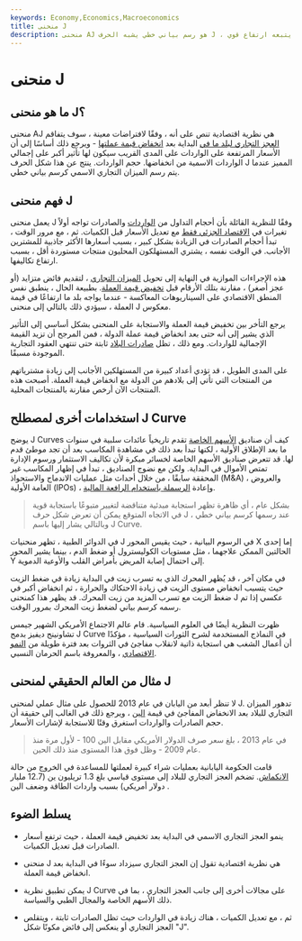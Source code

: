 ```yaml
---
keywords: Economy,Economics,Macroeconomics
title: منحنى J
description: منحنى AJ هو رسم بياني خطي يشبه الحرف J ، مع انخفاض أولي يتبعه ارتفاع قوي.
---
```


# منحنى J
## ما هو منحنى J؟

منحنى AJ هي نظرية اقتصادية تنص على أنه ، وفقًا لافتراضات معينة ، سوف يتفاقم [العجز التجاري لبلد ما في](/trade_deficit) البداية بعد [انخفاض قيمة عملتها](/currency-depreciation) - ويرجع ذلك أساسًا إلى أن الأسعار المرتفعة على الواردات على المدى القريب سيكون لها تأثير أكبر على إجمالي الواردات الاسمية من انخفاضها. حجم الواردات. ينتج عن هذا شكل الحرف J المميز عندما يتم رسم الميزان التجاري الاسمي كرسم بياني خطي.

## فهم منحنى J

يعمل منحنى J وفقًا للنظرية القائلة بأن أحجام التداول من [الواردات](/import) والصادرات تواجه أولاً تغيرات في [الاقتصاد الجزئي فقط](/microeconomics) مع تعديل الأسعار قبل الكميات. ثم ، مع مرور الوقت ، تبدأ أحجام الصادرات في الزيادة بشكل كبير ، بسبب أسعارها الأكثر جاذبية للمشترين الأجانب. في الوقت نفسه ، يشتري المستهلكون المحليون منتجات مستوردة أقل ، بسبب ارتفاع تكاليفها.

هذه الإجراءات الموازية في النهاية إلى تحويل [الميزان التجاري](/bot) ، لتقديم فائض متزايد (أو عجز أصغر) ، مقارنة بتلك الأرقام قبل [تخفيض قيمة العملة](/devaluation). بطبيعة الحال ، ينطبق نفس المنطق الاقتصادي على السيناريوهات المعاكسة - عندما يواجه بلد ما ارتفاعًا في قيمة العملة ، سيؤدي ذلك بالتالي إلى منحنى J معكوس.

يرجع التأخر بين تخفيض قيمة العملة والاستجابة على المنحنى بشكل أساسي إلى التأثير الذي يشير إلى أنه حتى بعد انخفاض قيمة عملة الدولة ، فمن المرجح أن تزيد القيمة الإجمالية للواردات. ومع ذلك ، تظل [صادرات البلاد](/export) ثابتة حتى تنتهي العقود التجارية الموجودة مسبقًا.

على المدى الطويل ، قد تؤدي أعداد كبيرة من المستهلكين الأجانب إلى زيادة مشترياتهم من المنتجات التي تأتي إلى بلادهم من الدولة مع انخفاض قيمة العملة. أصبحت هذه المنتجات الآن أرخص مقارنة بالمنتجات المحلية.

## استخدامات أخرى لمصطلح J Curve

يوضح J Curves كيف أن صناديق [الأسهم الخاصة](/privateequity) تقدم تاريخياً عائدات سلبية في سنوات ما بعد الإطلاق الأولية ، لكنها تبدأ بعد ذلك في مشاهدة المكاسب بعد أن تجد موطئ قدم لها. قد تتعرض صناديق الأسهم الخاصة لخسائر مبكرة لأن تكاليف الاستثمار ورسوم الإدارة تمتص الأموال في البداية. ولكن مع نضوج الصناديق ، تبدأ في إظهار المكاسب غير المحققة سابقًا ، من خلال أحداث مثل عمليات الاندماج والاستحواذ (M&A) ، والعروض العامة الأولية (IPOs) ، وإعادة [الرسملة باستخدام الرافعة المالية](/leveragedrecapitalization).

> بشكل عام ، أي ظاهرة تظهر استجابة مبدئية متناقضة لتغيير متبوعًا باستجابة قوية في الاتجاه المتوقع يمكن أن تعرض شكل حرف J عند رسمها كرسم بياني خطي ، وبالتالي يشار إليها باسم J Curve.

>

في الدوائر الطبية ، تظهر منحنيات J في الرسوم البيانية ، حيث يقيس المحور X إما إحدى الحالتين الممكن علاجهما ، مثل مستويات الكوليسترول أو ضغط الدم ، بينما يشير المحور Y إلى احتمال إصابة المريض بأمراض القلب والأوعية الدموية.

في مكان آخر ، قد يُظهر المحرك الذي به تسرب زيت في البداية زيادة في ضغط الزيت حيث يتسبب انخفاض مستوى الزيت في زيادة الاحتكاك والحرارة ، ثم انخفاض أكبر في ضغط الزيت مع تسرب المزيد من زيت المحرك. قد يظهر هذا كمنحنى J عكسي إذا تم رسمه كرسم بياني لضغط زيت المحرك بمرور الوقت.

ظهرت النظرية أيضًا في العلوم السياسية. قام عالم الاجتماع الأمريكي الشهير جيمس تشاونينج ديفيز بدمج J Curve في النماذج المستخدمة لشرح الثورات السياسية ، مؤكدًا أن أعمال الشغب هي استجابة ذاتية لانقلاب مفاجئ في الثروات بعد فترة طويلة من [النمو الاقتصادي](/economicgrowth) ، والمعروفة باسم الحرمان النسبي.

## مثال من العالم الحقيقي لمنحنى J

لا تنظر أبعد من اليابان في عام 2013 للحصول على مثال عملي لمنحنى J. تدهور الميزان التجاري للبلاد بعد الانخفاض المفاجئ في قيمة [الين](/jpy-japanese-yen) ، ويرجع ذلك في الغالب إلى حقيقة أن حجم الصادرات والواردات استغرق وقتًا للاستجابة لإشارات الأسعار.

> في عام 2013 ، بلغ سعر صرف الدولار الأمريكي مقابل الين 100 - لأول مرة منذ عام 2009 - وظل فوق هذا المستوى منذ ذلك الحين.

>

قامت الحكومة اليابانية بعمليات شراء كبيرة لعملتها للمساعدة في الخروج من حالة [الانكماش](/deflation). تضخم العجز التجاري للبلاد إلى مستوى قياسي بلغ 1.3 تريليون ين (12.7 مليار دولار أمريكي) بسبب واردات الطاقة وضعف الين .

## يسلط الضوء

- ينمو العجز التجاري الاسمي في البداية بعد تخفيض قيمة العملة ، حيث ترتفع أسعار الصادرات قبل تعديل الكميات.

- منحنى J هي نظرية اقتصادية تقول إن العجز التجاري سيزداد سوءًا في البداية بعد انخفاض قيمة العملة.

- يمكن تطبيق نظرية J Curve على مجالات أخرى إلى جانب العجز التجاري ، بما في ذلك الأسهم الخاصة والمجال الطبي والسياسة.

- ثم ، مع تعديل الكميات ، هناك زيادة في الواردات حيث تظل الصادرات ثابتة ، ويتقلص العجز التجاري أو ينعكس إلى فائض مكونًا شكل "J".

